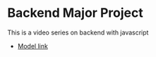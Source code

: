 # Backend Major Project

This is a video series on backend with javascript

- [Model link](https://app.eraser.io/workspace/YtPqZ1VogxGy1jzIDkzj)